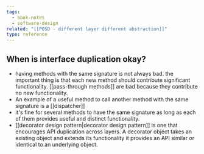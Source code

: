 ```yaml
---
tags:
  - book-notes
  - software-design
related: "[[POSD - different layer different abstraction]]"
type: reference
---
```

## When is interface duplication okay?
- having methods with the same signature is not always bad. the important thing is that each new method should contribute significant functionality. [[pass-through methods]] are bad because they contribute no new functionality.
-  An example of a useful method to call another method with the same signature is a [[dispatcher]]
- it's fine for several methods to have the same signature as long as each of them provides useful and distinct functionality.
- [[decorator design pattern|decorator design pattern]] is one that encourages API duplication across layers. A decorator object takes an existing object and extends its functionality it provides an API similar or identical to an underlying object.